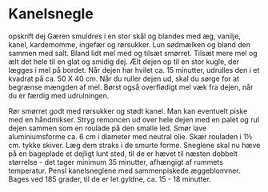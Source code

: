 # Kanelsnegle

opskrift 
 dej
 Gæren smuldres i en stor skål og blandes med æg, vanilje, kanel, kardemomme, ingefær og rørsukker. Lun sødmælken og bland den sammen med salt. Bland lidt mel med og tilsæt smørret. Tilsæt mere mel og ælt det hele til en glat og smidig dej. Ælt dejen op til en stor kugle, der lægges i mel på bordet.
Når dejen har hvilet ca. 15 minutter, udrulles den i et kvadrat på ca. 50 X 40 cm. Når du ruller dejen ud, skal du sørge for at begrænse mængden af mel. Børst også overflødigt mel væk fra dejen, når du er færdig med udrulningen. 

Rør smørret godt med rørsukker og stødt kanel. Man kan eventuelt piske med en håndmikser. Stryg remoncen ud over hele dejen med en palet og rul dejen sammen som en roulade på den smalle led.
 Smør lave aluminiumsforme ca. 6 cm i diameter med neutral olie. Skær rouladen i 1½ cm. tykke skiver. Læg dem straks i de smurte forme.
 Sneglene skal nu hæve på en bageplade et dejligt lunt sted, til de er hævet til næsten dobbelt størrelse - det tager minimum 35 minutter, afhængigt af rummets temperatur. 
Pensl kanelsneglene med sammenpiskede æggeblommer. Bages ved 185 grader, til de er let gyldne, ca. 15 - 18 minutter.
 
 
